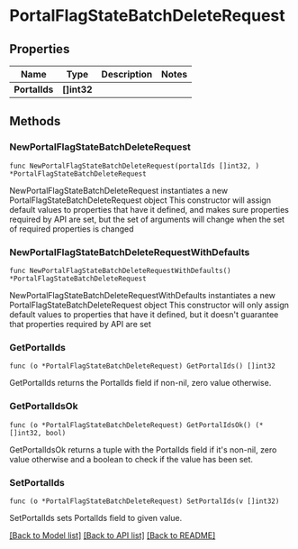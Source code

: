 # PortalFlagStateBatchDeleteRequest

## Properties

Name | Type | Description | Notes
------------ | ------------- | ------------- | -------------
**PortalIds** | **[]int32** |  | 

## Methods

### NewPortalFlagStateBatchDeleteRequest

`func NewPortalFlagStateBatchDeleteRequest(portalIds []int32, ) *PortalFlagStateBatchDeleteRequest`

NewPortalFlagStateBatchDeleteRequest instantiates a new PortalFlagStateBatchDeleteRequest object
This constructor will assign default values to properties that have it defined,
and makes sure properties required by API are set, but the set of arguments
will change when the set of required properties is changed

### NewPortalFlagStateBatchDeleteRequestWithDefaults

`func NewPortalFlagStateBatchDeleteRequestWithDefaults() *PortalFlagStateBatchDeleteRequest`

NewPortalFlagStateBatchDeleteRequestWithDefaults instantiates a new PortalFlagStateBatchDeleteRequest object
This constructor will only assign default values to properties that have it defined,
but it doesn't guarantee that properties required by API are set

### GetPortalIds

`func (o *PortalFlagStateBatchDeleteRequest) GetPortalIds() []int32`

GetPortalIds returns the PortalIds field if non-nil, zero value otherwise.

### GetPortalIdsOk

`func (o *PortalFlagStateBatchDeleteRequest) GetPortalIdsOk() (*[]int32, bool)`

GetPortalIdsOk returns a tuple with the PortalIds field if it's non-nil, zero value otherwise
and a boolean to check if the value has been set.

### SetPortalIds

`func (o *PortalFlagStateBatchDeleteRequest) SetPortalIds(v []int32)`

SetPortalIds sets PortalIds field to given value.



[[Back to Model list]](../README.md#documentation-for-models) [[Back to API list]](../README.md#documentation-for-api-endpoints) [[Back to README]](../README.md)


